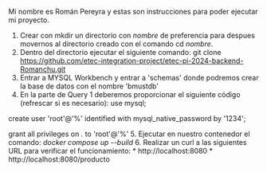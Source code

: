 Mi nombre es Román Pereyra y estas son instrucciones para poder ejecutar mi proyecto.

1. Crear con mkdir un directorio con *nombre* de preferencia para despues movernos al directorio creado con el comando cd *nombre*.
2. Dentro del directorio ejecutar el siguiente comando: git clone https://github.com/etec-integration-project/etec-pi-2024-backend-Romanchu.git
3. Entrar a MYSQL Workbench y entrar a 'schemas' donde podremos crear la base de datos con el nombre 'bmustdb'
4. En la parte de Query 1 deberemos proporcionar el siguiente código (refrescar si es necesario):
use mysql;

create user 'root'@'%' identified with mysql_native_password by '1234';

grant all privileges on *.* to 'root'@'%' 
5. Ejecutar en nuestro contenedor el comando: *docker compose up --build*
6. Realizar un curl a las siguientes URL para verificar el funcionamiento: 
    * http://localhost:8080
    * http://localhost:8080/producto
